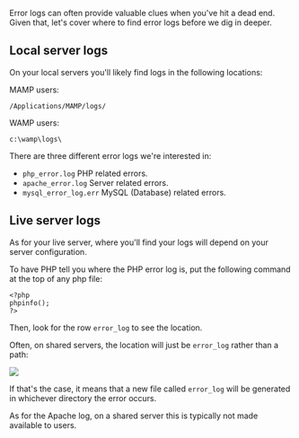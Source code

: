 Error logs can often provide valuable clues when you've hit a dead end. Given that, let's cover where to find error logs before we dig in deeper.

## Local server logs
On your local servers you'll likely find logs in the following locations:

MAMP users:

	/Applications/MAMP/logs/

WAMP users:

	c:\wamp\logs\
	
There are three different error logs we're interested in:

* `php_error.log` PHP related errors.
* `apache_error.log` Server related errors.
* `mysql_error_log.err` MySQL (Database) related errors.


## Live server logs
As for your live server, where you'll find your logs will depend on your server configuration.

To have PHP tell you where the PHP error log is, put the following command at the top of any php file:

	<?php
	phpinfo();
	?>

Then, look for the row `error_log` to see the location.

Often, on shared servers, the location will just be `error_log` rather than a path:

<img src='http://making-the-internet.s3.amazonaws.com/framework-error-log-php-info.png'>

If that's the case, it means that a new file called `error_log` will be generated in whichever directory the error occurs.

As for the Apache log, on a shared server this is typically not made available to users.





